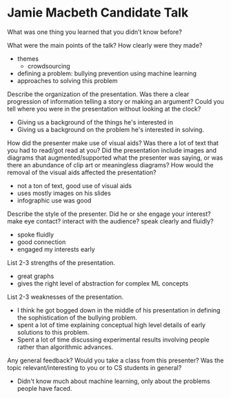 # Jamie Macbeth Candidate Talk

What was one thing you learned that you didn’t know before?
 
What were the main points of the talk? How clearly were they made?
- themes
  - crowdsourcing
- defining a problem: bullying prevention using machine learning
- approaches to solving this problem

Describe the organization of the presentation. Was there a clear progression of information telling a story or making an argument? Could you tell where you were in the presentation without looking at the clock?
- Giving us a background of the things he's interested in
- Giving us a background on the problem he's interested in solving.

How did the presenter make use of visual aids? Was there a lot of text that you had to read/got read at you? Did the presentation include images and diagrams that augmented/supported what the presenter was saying, or was there an abundance of clip art or meaningless diagrams? How would the removal of the visual aids affected the presentation?
- not a ton of text, good use of visual aids
- uses mostly images on his slides
- infographic use was good

Describe the style of the presenter. Did he or she engage your interest? make eye contact? interact with the audience? speak clearly and fluidly?
- spoke fluidly
- good connection
- engaged my interests early

List 2-3 strengths of the presentation.
- great graphs
- gives the right level of abstraction for complex ML concepts

List 2-3 weaknesses of the presentation.
- I think he got bogged down in the middle of his presentation in defining the sophistication of the bullying problem.
- spent a lot of time explaining conceptual high level details of early solutions to this problem.
- Spent a lot of time discussing experimental results involving people rather than algorithmic advances.

Any general feedback? Would you take a class from this presenter? Was the topic relevant/interesting to you or to CS students in general?
- Didn't know much about machine learning, only about the problems people have faced.
